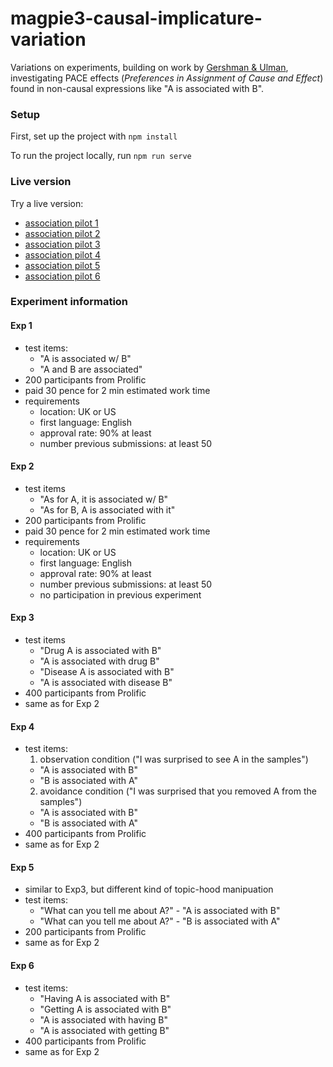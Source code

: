 # magpie3-causal-implicature-variation
Variations on experiments, building on work by [Gershman & Ulman](https://doi.org/10.1371%2Fjournal.pone.0286067),  investigating PACE effects (*Preferences in Assignment of Cause and Effect*) found in non-causal expressions like "A is associated with B".

### Setup

First, set up the project with `npm install`

To run the project locally, run `npm run serve`

### Live version

Try a live version: 

- [association pilot 1](https://magpie-ea.github.io/magpie3-causal-implicature-variation/association-pilots/pilot1/)
- [association pilot 2](https://magpie-ea.github.io/magpie3-causal-implicature-variation/association-pilots/pilot2/)
- [association pilot 3](https://magpie-ea.github.io/magpie3-causal-implicature-variation/association-pilots/pilot3/)
- [association pilot 4](https://magpie-ea.github.io/magpie3-causal-implicature-variation/association-pilots/pilot4/)
- [association pilot 5](https://magpie-ea.github.io/magpie3-causal-implicature-variation/association-pilots/pilot5/)
- [association pilot 6](https://magpie-ea.github.io/magpie3-causal-implicature-variation/association-pilots/pilot6/)

### Experiment information

#### Exp 1 
- test items:
  - "A is associated w/ B"
  - "A and B are associated"
- 200 participants from Prolific
- paid 30 pence for 2 min estimated work time
- requirements 
  - location: UK or US
  - first language: English
  - approval rate: 90% at least
  - number previous submissions: at least 50

#### Exp 2 
- test items
  - "As for A, it is associated w/ B"
  - "As for B, A is associated with it"
- 200 participants from Prolific
- paid 30 pence for 2 min estimated work time
- requirements 
  - location: UK or US
  - first language: English
  - approval rate: 90% at least
  - number previous submissions: at least 50
  - no participation in previous experiment

#### Exp 3 
- test items
  - "Drug A is associated with B"
  - "A is associated with drug B"
  - "Disease A is associated with B"
  - "A is associated with disease B"
- 400 participants from Prolific
- same as for Exp 2

#### Exp 4 
- test items:
  1. observation condition ("I was surprised to see A in the samples")
    - "A is associated with B"
    - "B is associated with A"
  2. avoidance condition ("I was surprised that you removed A from the samples")
    - "A is associated with B"
    - "B is associated with A"
- 400 participants from Prolific
- same as for Exp 2

#### Exp 5
- similar to Exp3, but different kind of topic-hood manipuation
- test items:
  - "What can you tell me about A?" - "A is associated with B"
  - "What can you tell me about A?" - "B is associated with A"
- 200 participants from Prolific
- same as for Exp 2 


#### Exp 6
- test items:
  - "Having A is associated with B"
  - "Getting A is associated with B"
  - "A is associated with having B"
  - "A is associated with getting B"
- 400 participants from Prolific
- same as for Exp 2 
